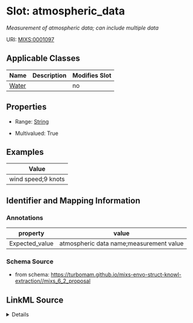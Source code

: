 # Slot: atmospheric_data


_Measurement of atmospheric data; can include multiple data_



URI: [MIXS:0001097](https://w3id.org/mixs/0001097)



<!-- no inheritance hierarchy -->




## Applicable Classes

| Name | Description | Modifies Slot |
| --- | --- | --- |
[Water](Water.md) |  |  no  |







## Properties

* Range: [String](String.md)

* Multivalued: True






## Examples

| Value |
| --- |
| wind speed;9 knots |

## Identifier and Mapping Information





### Annotations

| property | value |
| --- | --- |
| Expected_value | atmospheric data name;measurement value |



### Schema Source


* from schema: https://turbomam.github.io/mixs-envo-struct-knowl-extraction//mixs_6_2_proposal




## LinkML Source

<details>
```yaml
name: atmospheric_data
annotations:
  Expected_value:
    tag: Expected_value
    value: atmospheric data name;measurement value
description: Measurement of atmospheric data; can include multiple data
title: atmospheric data
examples:
- value: wind speed;9 knots
from_schema: https://turbomam.github.io/mixs-envo-struct-knowl-extraction//mixs_6_2_proposal
rank: 1000
string_serialization: '{text};{float} {unit}'
slot_uri: MIXS:0001097
multivalued: true
alias: atmospheric_data
domain_of:
- Water
range: string
required: false
recommended: false

```
</details>